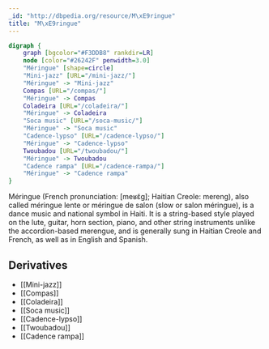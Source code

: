 ```yaml
---
_id: "http://dbpedia.org/resource/M\xE9ringue"
title: "M\xE9ringue"
---
```


```dot
digraph {
	graph [bgcolor="#F3DDB8" rankdir=LR]
	node [color="#26242F" penwidth=3.0]
	"Méringue" [shape=circle]
	"Mini-jazz" [URL="/mini-jazz/"]
	"Méringue" -> "Mini-jazz"
	Compas [URL="/compas/"]
	"Méringue" -> Compas
	Coladeira [URL="/coladeira/"]
	"Méringue" -> Coladeira
	"Soca music" [URL="/soca-music/"]
	"Méringue" -> "Soca music"
	"Cadence-lypso" [URL="/cadence-lypso/"]
	"Méringue" -> "Cadence-lypso"
	Twoubadou [URL="/twoubadou/"]
	"Méringue" -> Twoubadou
	"Cadence rampa" [URL="/cadence-rampa/"]
	"Méringue" -> "Cadence rampa"
}
```

Méringue (French pronunciation: ​[meʁɛ̃ɡ]; Haitian Creole: mereng), also called méringue lente or méringue de salon (slow or salon méringue), is a dance music and national symbol in Haiti. It is a string-based style played on the lute, guitar, horn section, piano, and other string instruments unlike the accordion-based merengue, and is generally sung in Haitian Creole and French, as well as in English and Spanish.

## Derivatives

- [[Mini-jazz]]
- [[Compas]]
- [[Coladeira]]
- [[Soca music]]
- [[Cadence-lypso]]
- [[Twoubadou]]
- [[Cadence rampa]]
